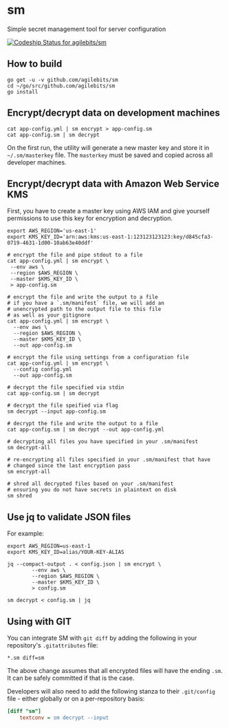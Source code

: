 # sm

Simple secret management tool for server configuration

[![Codeship Status for agilebits/sm](https://app.codeship.com/projects/33899e80-fae5-0134-b168-721cf569a862/status?branch=master)](https://app.codeship.com/projects/211385)

## How to build

```shell
go get -u -v github.com/agilebits/sm
cd ~/go/src/github.com/agilebits/sm
go install
```

## Encrypt/decrypt data on development machines

```shell
cat app-config.yml | sm encrypt > app-config.sm
cat app-config.sm | sm decrypt
```

On the first run, the utility will generate a new master key and store it in `~/.sm/masterkey` file. The `masterkey` must be saved and copied across all developer machines.

## Encrypt/decrypt data with Amazon Web Service KMS

First, you have to create a master key using AWS IAM and give yourself permissions to use this key for encryption and decryption.

```shell
export AWS_REGION='us-east-1'
export KMS_KEY_ID='arn:aws:kms:us-east-1:123123123123:key/d845cfa3-0719-4631-1d00-10ab63e40ddf'

# encrypt the file and pipe stdout to a file
cat app-config.yml | sm encrypt \
 --env aws \
 --region $AWS_REGION \
 --master $KMS_KEY_ID \
 > app-config.sm

# encrypt the file and write the output to a file
# if you have a `.sm/manifest` file, we will add an
# unencrypted path to the output file to this file
# as well as your gitignore
cat app-config.yml | sm encrypt \
  --env aws \
  --region $AWS_REGION \
  --master $KMS_KEY_ID \
  --out app-config.sm

# encrypt the file using settings from a configuration file
cat app-config.yml | sm encrypt \
  --config config.yml
  --out app-config.sm

# decrypt the file specified via stdin
cat app-config.sm | sm decrypt

# decrypt the file speified via flag
sm decrypt --input app-config.sm

# decrypt the file and write the output to a file
cat app-config.sm | sm decrypt --out app-config.yml

# decrypting all files you have specified in your .sm/manifest
sm decrypt-all

# re-encrypting all files specified in your .sm/manifest that have
# changed since the last encryption pass
sm encrypt-all

# shred all decrypted files based on your .sm/manifest
# ensuring you do not have secrets in plaintext on disk
sm shred
```

## Use jq to validate JSON files

For example:

```shell
export AWS_REGION=us-east-1
export KMS_KEY_ID=alias/YOUR-KEY-ALIAS

jq --compact-output . < config.json | sm encrypt \
        --env aws \
        --region $AWS_REGION \
        --master $KMS_KEY_ID \
        > config.sm

sm decrypt < config.sm | jq
```

## Using with GIT

You can integrate SM with `git diff` by adding the following in your repository's `.gitattributes` file:

```shell
*.sm diff=sm
```

The above change assumes that all encrypted files will have the ending `.sm`. It can be safely committed if that is the case.

Developers will also need to add the following stanza to their `.git/config` file - either globally or on a per-repository basis:

```ini
[diff "sm"]
    textconv = sm decrypt --input
```
